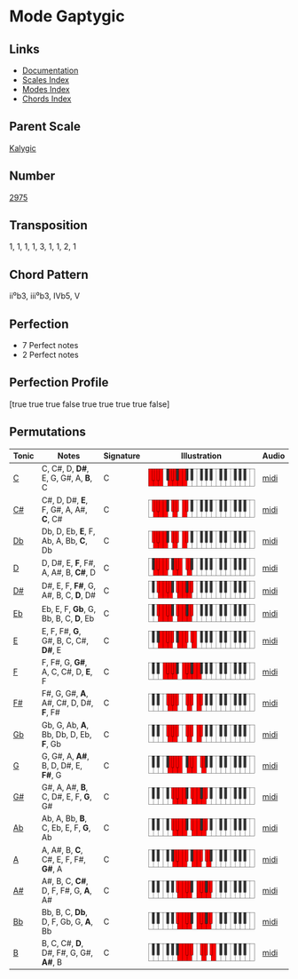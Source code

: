 # Mode Gaptygic

## Links

- [Documentation](README.md)
- [Scales Index](Scales.md)
- [Modes Index](Modes.md)
- [Chords Index](Chords.md)

## Parent Scale

[Kalygic](ScaleKalygic.md)

## Number

[2975](https://ianring.com/musictheory/scales/2975)

## Transposition

1, 1, 1, 1, 3, 1, 1, 2, 1

## Chord Pattern

ii⁰b3, iii⁰b3, IVb5, V

## Perfection

- 7 Perfect notes
- 2 Perfect notes

## Perfection Profile

[true true true false true true true true false]

## Permutations

| Tonic | Notes | Signature | Illustration | Audio |
|-------|-------|-----------|--------------|-------|
| [C](ModeCNaturalGaptygic.md) | C, C#, D, **D#**, E, G, G#, A, **B**, C | C | ![CNaturalGaptygic](ModeCNaturalGaptygic.png) | [midi](https://github.com/edipermadi/music/blob/main/docs/ModeCNaturalGaptygic.mid?raw=true) |
| [C#](ModeCSharpGaptygic.md) | C#, D, D#, **E**, F, G#, A, A#, **C**, C# | C | ![CSharpGaptygic](ModeCSharpGaptygic.png) | [midi](https://github.com/edipermadi/music/blob/main/docs/ModeCSharpGaptygic.mid?raw=true) |
| [Db](ModeDFlatGaptygic.md) | Db, D, Eb, **E**, F, Ab, A, Bb, **C**, Db | C | ![DFlatGaptygic](ModeDFlatGaptygic.png) | [midi](https://github.com/edipermadi/music/blob/main/docs/ModeDFlatGaptygic.mid?raw=true) |
| [D](ModeDNaturalGaptygic.md) | D, D#, E, **F**, F#, A, A#, B, **C#**, D | C | ![DNaturalGaptygic](ModeDNaturalGaptygic.png) | [midi](https://github.com/edipermadi/music/blob/main/docs/ModeDNaturalGaptygic.mid?raw=true) |
| [D#](ModeDSharpGaptygic.md) | D#, E, F, **F#**, G, A#, B, C, **D**, D# | C | ![DSharpGaptygic](ModeDSharpGaptygic.png) | [midi](https://github.com/edipermadi/music/blob/main/docs/ModeDSharpGaptygic.mid?raw=true) |
| [Eb](ModeEFlatGaptygic.md) | Eb, E, F, **Gb**, G, Bb, B, C, **D**, Eb | C | ![EFlatGaptygic](ModeEFlatGaptygic.png) | [midi](https://github.com/edipermadi/music/blob/main/docs/ModeEFlatGaptygic.mid?raw=true) |
| [E](ModeENaturalGaptygic.md) | E, F, F#, **G**, G#, B, C, C#, **D#**, E | C | ![ENaturalGaptygic](ModeENaturalGaptygic.png) | [midi](https://github.com/edipermadi/music/blob/main/docs/ModeENaturalGaptygic.mid?raw=true) |
| [F](ModeFNaturalGaptygic.md) | F, F#, G, **G#**, A, C, C#, D, **E**, F | C | ![FNaturalGaptygic](ModeFNaturalGaptygic.png) | [midi](https://github.com/edipermadi/music/blob/main/docs/ModeFNaturalGaptygic.mid?raw=true) |
| [F#](ModeFSharpGaptygic.md) | F#, G, G#, **A**, A#, C#, D, D#, **F**, F# | C | ![FSharpGaptygic](ModeFSharpGaptygic.png) | [midi](https://github.com/edipermadi/music/blob/main/docs/ModeFSharpGaptygic.mid?raw=true) |
| [Gb](ModeGFlatGaptygic.md) | Gb, G, Ab, **A**, Bb, Db, D, Eb, **F**, Gb | C | ![GFlatGaptygic](ModeGFlatGaptygic.png) | [midi](https://github.com/edipermadi/music/blob/main/docs/ModeGFlatGaptygic.mid?raw=true) |
| [G](ModeGNaturalGaptygic.md) | G, G#, A, **A#**, B, D, D#, E, **F#**, G | C | ![GNaturalGaptygic](ModeGNaturalGaptygic.png) | [midi](https://github.com/edipermadi/music/blob/main/docs/ModeGNaturalGaptygic.mid?raw=true) |
| [G#](ModeGSharpGaptygic.md) | G#, A, A#, **B**, C, D#, E, F, **G**, G# | C | ![GSharpGaptygic](ModeGSharpGaptygic.png) | [midi](https://github.com/edipermadi/music/blob/main/docs/ModeGSharpGaptygic.mid?raw=true) |
| [Ab](ModeAFlatGaptygic.md) | Ab, A, Bb, **B**, C, Eb, E, F, **G**, Ab | C | ![AFlatGaptygic](ModeAFlatGaptygic.png) | [midi](https://github.com/edipermadi/music/blob/main/docs/ModeAFlatGaptygic.mid?raw=true) |
| [A](ModeANaturalGaptygic.md) | A, A#, B, **C**, C#, E, F, F#, **G#**, A | C | ![ANaturalGaptygic](ModeANaturalGaptygic.png) | [midi](https://github.com/edipermadi/music/blob/main/docs/ModeANaturalGaptygic.mid?raw=true) |
| [A#](ModeASharpGaptygic.md) | A#, B, C, **C#**, D, F, F#, G, **A**, A# | C | ![ASharpGaptygic](ModeASharpGaptygic.png) | [midi](https://github.com/edipermadi/music/blob/main/docs/ModeASharpGaptygic.mid?raw=true) |
| [Bb](ModeBFlatGaptygic.md) | Bb, B, C, **Db**, D, F, Gb, G, **A**, Bb | C | ![BFlatGaptygic](ModeBFlatGaptygic.png) | [midi](https://github.com/edipermadi/music/blob/main/docs/ModeBFlatGaptygic.mid?raw=true) |
| [B](ModeBNaturalGaptygic.md) | B, C, C#, **D**, D#, F#, G, G#, **A#**, B | C | ![BNaturalGaptygic](ModeBNaturalGaptygic.png) | [midi](https://github.com/edipermadi/music/blob/main/docs/ModeBNaturalGaptygic.mid?raw=true) |
